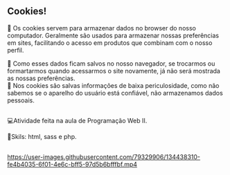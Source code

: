 ## Cookies! 

🍪 Os cookies servem para armazenar dados no browser do nosso computador. Geralmente são usados para armazenar nossas preferências em sites, 
facilitando o acesso em produtos que combinam com o nosso perfil.

🍪 Como esses dados ficam salvos no nosso navegador, se trocarmos ou formartarmos quando acessarmos o site novamente, já não será mostrada as nossas preferências. <br>
🔶 Nos cookies são salvas informações de baixa periculosidade, como não sabemos se o aparelho do usuário está confiável, não armazenamos dados pessoais.

##

💻Atividade feita na aula de Programação Web II.

🚀Skils: html, sass e php.

##

https://user-images.githubusercontent.com/79329906/134438310-fe4b4035-6f01-4e6c-bff5-97d5b6bfffbf.mp4

